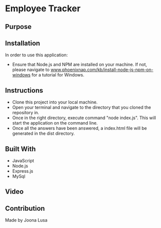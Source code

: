 # Employee Tracker

## Purpose

## Installation
In order to use this application:
* Ensure that Node.js and NPM are installed on your machine. If not, please navigate to www.phoenixnap.com/kb/install-node-js-npm-on-windows for a tutorial for Windows.

## Instructions
* Clone this project into your local machine.
* Open your terminal and navigate to the directory that you cloned the repository in.
* Once in the right directory, execute command "node index.js". This will start the application on the command line.
* Once all the answers have been answered, a index.html file will be generated in the dist directory.

## Built With
* JavaScript
* Node.js
* Express.js
* MySql

## Video

## Contribution
Made by Joona Lusa